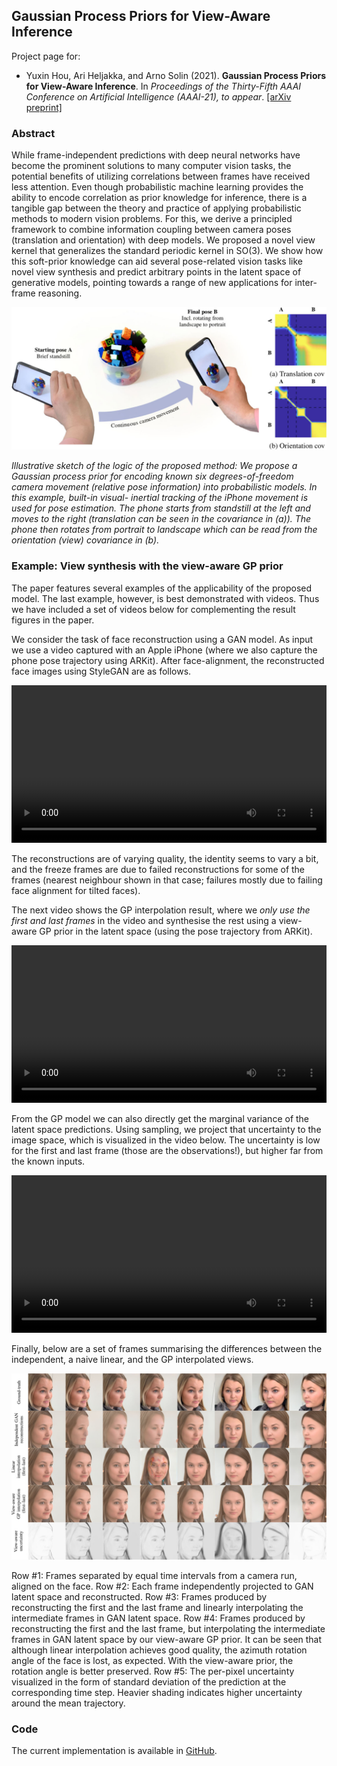 ## Gaussian Process Priors for View-Aware Inference

Project page for:

* Yuxin Hou, Ari Heljakka, and Arno Solin (2021). **Gaussian Process Priors for View-Aware Inference**. In *Proceedings of the Thirty-Fifth AAAI Conference on Artificial Intelligence (AAAI-21), to appear*. [[arXiv preprint]](https://arxiv.org/abs/1912.03249)


### Abstract

While frame-independent predictions with deep neural networks have become the prominent solutions to many computer vision tasks, the potential benefits of utilizing correlations between frames have received less attention. Even though probabilistic machine learning provides the ability to encode correlation as prior knowledge for inference, there is a tangible gap between the theory and practice of applying probabilistic methods to modern vision problems. For this, we derive a principled framework to combine information coupling between camera poses (translation and orientation) with deep models. We proposed a novel view kernel that generalizes the standard periodic kernel in SO(3). We show how this soft-prior knowledge can aid several pose-related vision tasks like novel view synthesis and predict arbitrary points in the latent space of generative models, pointing towards a range of new applications for inter-frame reasoning.

![](assets/fig/view-aware.jpg)

*Illustrative sketch of the logic of the proposed method: We propose a Gaussian process prior for encoding known six degrees-of-freedom camera movement (relative pose information) into probabilistic models. In this example, built-in visual- inertial tracking of the iPhone movement is used for pose estimation. The phone starts from standstill at the left and moves to the right (translation can be seen in the covariance in (a)). The phone then rotates from portrait to landscape which can be read from the orientation (view) covariance in (b).*


### Example: View synthesis with the view-aware GP prior

The paper features several examples of the applicability of the proposed model. The last example, however, is best demonstrated with videos. Thus we have included a set of videos below for complementing the result figures in the paper.

We consider the task of face reconstruction using a GAN model. As input we use a video captured with an Apple iPhone (where we also capture the phone pose trajectory using ARKit). After face-alignment, the reconstructed face images using StyleGAN are as follows.

<video width="100%" controls>
  <source src="assets/video/independent-low.mp4" type="video/mp4">
  Your browser does not support the video tag. Download the video <a href="assets/video/independent-low.mp4">here</a>.
</video>

The reconstructions are of varying quality, the identity seems to vary a bit, and the freeze frames are due to failed reconstructions for some of the frames (nearest neighbour shown in that case; failures mostly due to failing face alignment for tilted faces).

The next video shows the GP interpolation result, where we *only use the first and last frames* in the video and synthesise the rest using a view-aware GP prior in the latent space (using the pose trajectory from ARKit).

<video width="100%" controls>
  <source src="assets/video/gp-interpolation-low.mp4" type="video/mp4">
  Your browser does not support the video tag. Download the video <a href="assets/video/gp-interpolation-low.mp4">here</a>.
</video>

From the GP model we can also directly get the marginal variance of the latent space predictions. Using sampling, we project that uncertainty to the image space, which is visualized in the video below. The uncertainty is low for the first and last frame (those are the observations!), but higher far from the known inputs.

<video width="100%" controls>
  <source src="assets/video/gp-uncertainty-low.mp4" type="video/mp4">
  Your browser does not support the video tag. Download the video <a href="assets/video/gp-uncertainty-low.mp4">here</a>.
</video>

Finally, below are a set of frames summarising the differences between the independent, a naive linear, and the GP interpolated views.

![](assets/fig/face-synthesis.jpg)

Row #1: Frames separated by equal time intervals from a camera run, aligned on the face. Row #2: Each frame independently projected to GAN latent space and reconstructed. Row #3: Frames produced by reconstructing the first and the last frame and linearly interpolating the intermediate frames in GAN latent space. Row #4: Frames produced by reconstructing the first and the last frame, but interpolating the intermediate frames in GAN latent space by our view-aware GP prior. It can be seen that although linear interpolation achieves good quality, the azimuth rotation angle of the face is lost, as expected. With the view-aware prior, the rotation angle is better preserved. Row #5: The per-pixel uncertainty visualized in the form of standard deviation of the prediction at the corresponding time step. Heavier shading indicates higher uncertainty around the mean trajectory.

### Code

The current implementation is available in [GitHub](https://github.com/AaltoML/view-aware-inference).

